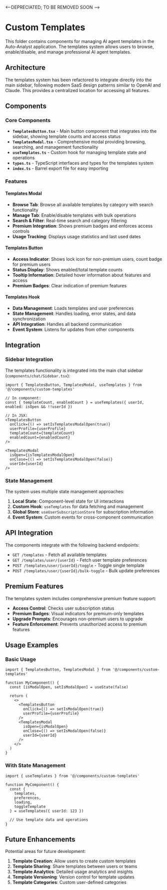 <--DEPRECIATED; TO BE REMOVED SOON -->

# Custom Templates

This folder contains components for managing AI agent templates in the Auto-Analyst application. The templates system allows users to browse, enable/disable, and manage professional AI agent templates.

## Architecture

The templates system has been refactored to integrate directly into the main sidebar, following modern SaaS design patterns similar to OpenAI and Claude. This provides a centralized location for accessing all features.

## Components

### Core Components

- **`TemplatesButton.tsx`** - Main button component that integrates into the sidebar, showing template counts and access status
- **`TemplatesModal.tsx`** - Comprehensive modal providing browsing, searching, and management functionality
- **`useTemplates.ts`** - Custom hook for managing template state and operations
- **`types.ts`** - TypeScript interfaces and types for the templates system
- **`index.ts`** - Barrel export file for easy importing

### Features

#### Templates Modal
- **Browse Tab**: Browse all available templates by category with search functionality
- **Manage Tab**: Enable/disable templates with bulk operations
- **Search & Filter**: Real-time search and category filtering
- **Premium Integration**: Shows premium badges and enforces access controls
- **Usage Tracking**: Displays usage statistics and last used dates

#### Templates Button
- **Access Indicator**: Shows lock icon for non-premium users, count badge for premium users
- **Status Display**: Shows enabled/total template counts
- **Tooltip Information**: Detailed hover information about features and access
- **Premium Badges**: Clear indication of premium features

#### Templates Hook
- **Data Management**: Loads templates and user preferences
- **State Management**: Handles loading, error states, and data synchronization
- **API Integration**: Handles all backend communication
- **Event System**: Listens for updates from other components

## Integration

### Sidebar Integration

The templates functionality is integrated into the main chat sidebar (`components/chat/Sidebar.tsx`):

```tsx
import { TemplatesButton, TemplatesModal, useTemplates } from '@/components/custom-templates'

// In component:
const { templateCount, enabledCount } = useTemplates({ userId, enabled: isOpen && !!userId })

// In JSX:
<TemplatesButton
  onClick={() => setIsTemplatesModalOpen(true)}
  userProfile={userProfile}
  templateCount={templateCount}
  enabledCount={enabledCount}
/>

<TemplatesModal
  isOpen={isTemplatesModalOpen}
  onClose={() => setIsTemplatesModalOpen(false)}
  userId={userId}
/>
```

### State Management

The system uses multiple state management approaches:

1. **Local State**: Component-level state for UI interactions
2. **Custom Hook**: `useTemplates` for data fetching and management
3. **Global Store**: `useUserSubscriptionStore` for subscription information
4. **Event System**: Custom events for cross-component communication

## API Integration

The components integrate with the following backend endpoints:

- `GET /templates` - Fetch all available templates
- `GET /templates/user/{userId}` - Fetch user template preferences
- `POST /templates/user/{userId}/toggle` - Toggle single template
- `POST /templates/user/{userId}/bulk-toggle` - Bulk update preferences

## Premium Features

The templates system includes comprehensive premium feature support:

- **Access Control**: Checks user subscription status
- **Premium Badges**: Visual indicators for premium-only templates
- **Upgrade Prompts**: Encourages non-premium users to upgrade
- **Feature Enforcement**: Prevents unauthorized access to premium features


## Usage Examples

### Basic Usage
```tsx
import { TemplatesButton, TemplatesModal } from '@/components/custom-templates'

function MyComponent() {
  const [isModalOpen, setIsModalOpen] = useState(false)
  
  return (
    <>
      <TemplatesButton
        onClick={() => setIsModalOpen(true)}
        userProfile={userProfile}
      />
      <TemplatesModal
        isOpen={isModalOpen}
        onClose={() => setIsModalOpen(false)}
        userId={userId}
      />
    </>
  )
}
```

### With State Management
```tsx
import { useTemplates } from '@/components/custom-templates'

function MyComponent() {
  const { 
    templates, 
    preferences, 
    loading, 
    toggleTemplate 
  } = useTemplates({ userId: 123 })
  
  // Use template data and operations
}
```

## Future Enhancements

Potential areas for future development:

1. **Template Creation**: Allow users to create custom templates
2. **Template Sharing**: Share templates between users or teams
3. **Template Analytics**: Detailed usage analytics and insights
4. **Template Versioning**: Version control for template updates
5. **Template Categories**: Custom user-defined categories 